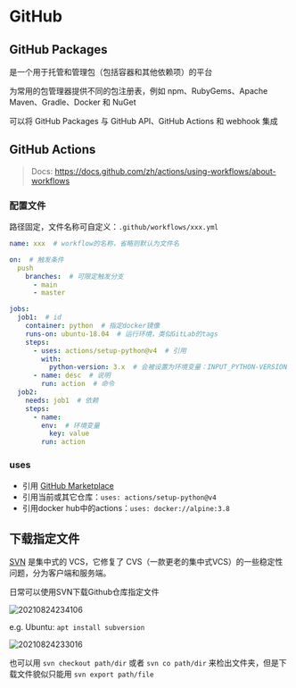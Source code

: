 # GitHub

## GitHub Packages

是一个用于托管和管理包（包括容器和其他依赖项）的平台

为常用的包管理器提供不同的包注册表，例如 npm、RubyGems、Apache Maven、Gradle、Docker 和 NuGet

可以将 GitHub Packages 与 GitHub API、GitHub Actions 和 webhook 集成

## GitHub Actions

> Docs: <https://docs.github.com/zh/actions/using-workflows/about-workflows>

### 配置文件

路径固定，文件名称可自定义：`.github/workflows/xxx.yml`

```yaml
name: xxx  # workflow的名称，省略则默认为文件名

on:  # 触发条件
  push
    branches:  # 可限定触发分支
      - main
      - master

jobs:
  job1:  # id
    container: python  # 指定docker镜像
    runs-on: ubuntu-18.04  # 运行环境，类似GitLab的tags
    steps:
      - uses: actions/setup-python@v4  # 引用
        with:
          python-version: 3.x  # 会被设置为环境变量：INPUT_PYTHON-VERSION
      - name: desc  # 说明
        run: action  # 命令
  job2:
    needs: job1  # 依赖
    steps:
      - name:
        env:  # 环境变量
          key: value
        run: action
```

### uses

- 引用 [GitHub Marketplace](https://github.com/marketplace?type=actions)
- 引用当前或其它仓库：`uses: actions/setup-python@v4`
- 引用docker hub中的actions：`uses: docker://alpine:3.8`

## 下载指定文件

[SVN](https://www.visualsvn.com/) 是集中式的 VCS，它修复了 CVS（一款更老的集中式VCS）的一些稳定性问题，分为客户端和服务端。

日常可以使用SVN下载Github仓库指定文件

![20210824234106](http://image.zuoright.com/20210824234106.png)

e.g. Ubuntu: `apt install subversion`

![20210824233016](http://image.zuoright.com/20210824233016.png)

也可以用 `svn checkout path/dir` 或者 `svn co path/dir` 来检出文件夹，但是下载文件貌似只能用 `svn export path/file`
